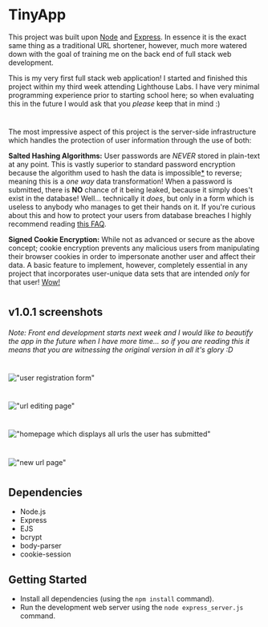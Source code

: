 # TinyApp

This project was built upon [Node](https://nodejs.org/en/) and [Express](https://expressjs.com/). In essence it is the exact same thing as a traditional URL shortener, however, much more watered down with the goal of training me on the back end of full stack web development.

This is my very first full stack web application! I started and finished this project within my third week attending Lighthouse Labs. I have very minimal programming experience prior to starting school here; so when evaluating this in the future I would ask that you *please* keep that in mind :) 



#
The most impressive aspect of this project is the server-side infrastructure which handles the protection of user information through the use of both:

**Salted Hashing Algorithms:** User passwords are *NEVER* stored in plain-text at any point. This is vastly superior to standard password encryption because the algorithm used to hash the data is impossible[*](https://plaintextoffenders.com/faq/devs) to reverse; meaning this is a *one way* data transformation! When a password is submitted, there is **NO** chance of it being leaked, because it simply does't exist in the database! Well... technically it *does*, but only in a form which is useless to anybody who manages to get their hands on it. If you're curious about this and how to protect your users from database breaches I highly recommend reading [this FAQ](https://plaintextoffenders.com/faq/devs).

**Signed Cookie Encryption:** While not as advanced or secure as the above concept; cookie encryption prevents any malicious users from manipulating their browser cookies in order to impersonate another user and affect their data. A basic feature to implement, however, completely essential in any project that incorporates user-unique data sets that are intended *only* for that user! [Wow!](https://www.youtube.com/watch?v=t8WaRX-sHTQ)

#
## v1.0.1 screenshots
###### Note: Front end development starts next week and I would like to beautify the app in the future when I have more time... so if you are reading this it means that you are witnessing the original version in all it's glory :D
#
!["user registration form"](https://github.com/WigglyDonnie/tinyapp/blob/master/docs/failed_login.png?raw=true)

#
!["url editing page"](https://github.com/WigglyDonnie/tinyapp/blob/master/docs/edit_page.png?raw=true)

#
!["homepage which displays all urls the user has submitted"](https://github.com/WigglyDonnie/tinyapp/blob/master/docs/myURLs_page.png?raw=true)

#
!["new url page"](https://github.com/WigglyDonnie/tinyapp/blob/master/docs/new_page.png?raw=true)

#
## Dependencies

- Node.js
- Express
- EJS
- bcrypt
- body-parser
- cookie-session

## Getting Started

- Install all dependencies (using the `npm install` command).
- Run the development web server using the `node express_server.js` command.
